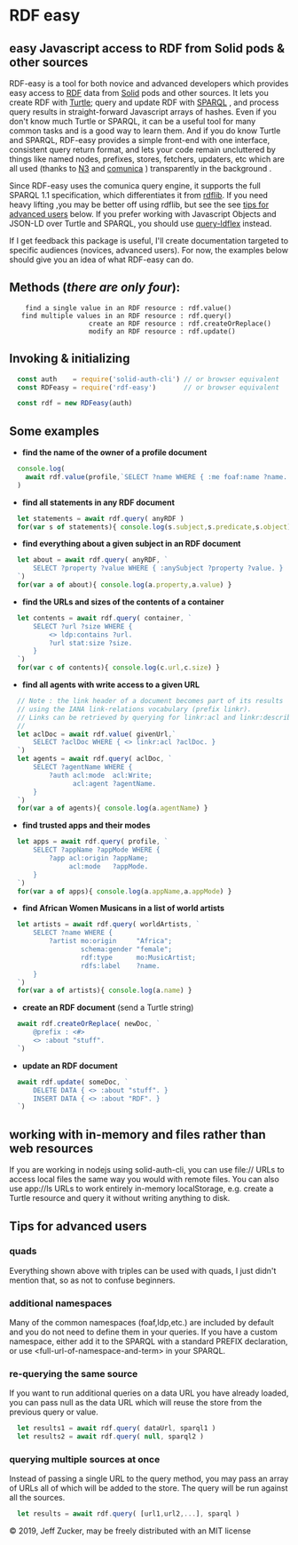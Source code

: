 # RDF easy

## easy Javascript access to RDF from Solid pods & other sources

RDF-easy is a tool for both novice and advanced developers 
which provides easy access to
[RDF](https://en.wikipedia.org/wiki/Resource_Description_Framework)
data from 
[Solid]() 
pods and other sources.
It lets you create RDF with 
[Turtle](https://linkeddata.github.io/rdflib.js/Documentation/turtle-intro.html);
query and update RDF with 
[SPARQL](https://en.wikipedia.org/wiki/SPARQL)
, and process query results in 
straight-forward Javascript arrays of hashes.  Even
if you don't know much Turtle or SPARQL, it can be a useful tool for many
common tasks and is a good way to learn them.  And if you do know Turtle and
SPARQL, RDF-easy provides a simple front-end with one interface, consistent
query return format, and lets your code remain uncluttered by things like
named nodes, prefixes, stores, fetchers, updaters, etc which are all used
(thanks to [N3](https://github.com/rdfjs/N3.js)
 and [comunica](https://github.com/comunica/comunica)
) transparently in the background . 

Since RDF-easy uses the comunica query engine, it supports the full
SPARQL 1.1 specification, which differentiates it from
[rdflib](https://github.com/linkeddata/rdflib.js/).
If you need heavy lifting ,you may be better off using rdflib, but see
the see [tips for advanced users](#advanced) below.
If you prefer working with Javascript Objects and JSON-LD over Turtle
and SPARQL, you should use 
[query-ldflex](https://github.com/solid/query-ldflex) instead.


If I get feedback this package is useful, I'll create documentation
targeted to specific audiences (novices, advanced users).  For now, the
examples below should give you an idea of what RDF-easy can do.

## Methods (<i>there are only four</i>):
```
    find a single value in an RDF resource : rdf.value()
   find multiple values in an RDF resource : rdf.query()
                    create an RDF resource : rdf.createOrReplace()
                    modify an RDF resource : rdf.update()
```
## Invoking & initializing
```javascript
  const auth    = require('solid-auth-cli') // or browser equivalent
  const RDFeasy = require('rdf-easy')       // or browser equivalent

  const rdf = new RDFeasy(auth)
```
## Some examples
- **find the name of the owner of a profile document**
```javascript
  console.log( 
    await rdf.value(profile,`SELECT ?name WHERE { :me foaf:name ?name. }`) 
  )
```
- **find all statements in any RDF document**
```javascript
  let statements = await rdf.query( anyRDF )
  for(var s of statements){ console.log(s.subject,s.predicate,s.object) }
```
- **find everything about a given subject in an RDF document**
```javascript
  let about = await rdf.query( anyRDF, `
      SELECT ?property ?value WHERE { :anySubject ?property ?value. }
  `)
  for(var a of about){ console.log(a.property,a.value) }
```
- **find the URLs and sizes of the contents of a container**
```javascript
  let contents = await rdf.query( container, `
      SELECT ?url ?size WHERE {
          <> ldp:contains ?url. 
          ?url stat:size ?size.
      }
  `)
  for(var c of contents){ console.log(c.url,c.size) }
```
- **find all agents with write access to a given URL**
```javascript
  // Note : the link header of a document becomes part of its results
  // using the IANA link-relations vocabulary (prefix linkr).
  // Links can be retrieved by querying for linkr:acl and linkr:describedBy
  //
  let aclDoc = await rdf.value( givenUrl,`
      SELECT ?aclDoc WHERE { <> linkr:acl ?aclDoc. }
  `)
  let agents = await rdf.query( aclDoc, `
      SELECT ?agentName WHERE { 
          ?auth acl:mode  acl:Write;
                acl:agent ?agentName.
      }
  `)
  for(var a of agents){ console.log(a.agentName) }
```
- **find trusted apps and their modes**
```javascript
  let apps = await rdf.query( profile, `
      SELECT ?appName ?appMode WHERE { 
          ?app acl:origin ?appName;
               acl:mode   ?appMode.
      }
  `)
  for(var a of apps){ console.log(a.appName,a.appMode) }
```
- **find African Women Musicans in a list of world artists**
```javascript
  let artists = await rdf.query( worldArtists, `
      SELECT ?name WHERE { 
          ?artist mo:origin     "Africa"; 
                  schema:gender "female";
                  rdf:type      mo:MusicArtist;
                  rdfs:label    ?name.
      }
  `)
  for(var a of artists){ console.log(a.name) }
```
- **create an RDF document** (send a Turtle string)
```javascript
  await rdf.createOrReplace( newDoc, `
      @prefix : <#>
      <> :about "stuff".
  `)
```
- **update an RDF document**
```javascript
  await rdf.update( someDoc, `
      DELETE DATA { <> :about "stuff". }
      INSERT DATA { <> :about "RDF". }
  `)
```
## working with in-memory and files rather than web resources

If you are working in nodejs using solid-auth-cli, you can use file:// URLs
to access local files the same way you would with remote files.  You can also
use app://ls URLs to work entirely in-memory localStorage, e.g. create a 
Turtle resource and query it without writing anything to disk.

## <a name="advanced">Tips for advanced users</a>

### quads

Everything shown above with triples can be used with quads, I just didn't
mention that, so as not to confuse beginners.

### additional namespaces

Many of the common namespaces (foaf,ldp,etc.) are included by default and
you do not need to define them in your queries.  If you have a custom 
namespace, either add it to the SPARQL with a standard PREFIX declaration,
or use &lt;full-url-of-namespace-and-term&gt; in your SPARQL.

### re-querying the same source

If you want to run additional queries on a data URL you have
already loaded, you can pass null as the data URL which will
reuse the store from the previous query or value.
```javascript
  let results1 = await rdf.query( dataUrl, sparql1 )
  let results2 = await rdf.query( null, sparql2 )
```

### querying multiple sources at once

Instead of passing a single URL to the query method, you
may pass an array of URLs all of which will be added to the store.
The query will be run against all the sources.
```javascript
  let results = await rdf.query( [url1,url2,...], sparql )
```
&copy; 2019, Jeff Zucker, may be freely distributed with an MIT license
